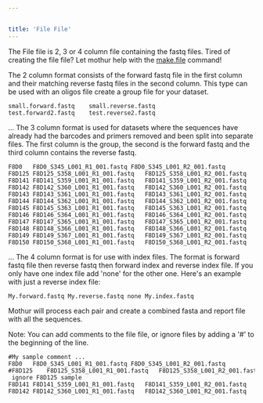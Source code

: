```yaml
---


title: 'File File'
---
```

The File file is 2, 3 or 4 column file containing the fastq files. Tired
of creating the file file? Let mothur help with the
[make.file](make.file) command!

The 2 column format consists of the forward fastq file in the first
column and their matching reverse fastq files in the second column. This
type can be used with an oligos file create a group file for your
dataset.

    small.forward.fastq    small.reverse.fastq
    test.forward2.fastq    test.reverse2.fastq

\... The 3 column format is used for datasets where the sequences have
already had the barcodes and primers removed and been split into
separate files. The first column is the group, the second is the forward
fastq and the third column contains the reverse fastq.

    F8D0   F8D0_S345_L001_R1_001.fastq F8D0_S345_L001_R2_001.fastq
    F8D125 F8D125_S358_L001_R1_001.fastq   F8D125_S358_L001_R2_001.fastq
    F8D141 F8D141_S359_L001_R1_001.fastq   F8D141_S359_L001_R2_001.fastq
    F8D142 F8D142_S360_L001_R1_001.fastq   F8D142_S360_L001_R2_001.fastq
    F8D143 F8D143_S361_L001_R1_001.fastq   F8D143_S361_L001_R2_001.fastq
    F8D144 F8D144_S362_L001_R1_001.fastq   F8D144_S362_L001_R2_001.fastq
    F8D145 F8D145_S363_L001_R1_001.fastq   F8D145_S363_L001_R2_001.fastq
    F8D146 F8D146_S364_L001_R1_001.fastq   F8D146_S364_L001_R2_001.fastq
    F8D147 F8D147_S365_L001_R1_001.fastq   F8D147_S365_L001_R2_001.fastq
    F8D148 F8D148_S366_L001_R1_001.fastq   F8D148_S366_L001_R2_001.fastq
    F8D149 F8D149_S367_L001_R1_001.fastq   F8D149_S367_L001_R2_001.fastq
    F8D150 F8D150_S368_L001_R1_001.fastq   F8D150_S368_L001_R2_001.fastq

\... The 4 column format is for use with index files. The format is
forward fastq file then reverse fastq then forward index and reverse
index file. If you only have one index file add \'none\' for the other
one. Here\'s an example with just a reverse index file:

    My.forward.fastq My.reverse.fastq none My.index.fastq

Mothur will process each pair and create a combined fasta and report
file with all the sequences.

Note: You can add comments to the file file, or ignore files by adding a
\'\#\' to the beginning of the line.

    #My sample comment ...
    F8D0   F8D0_S345_L001_R1_001.fastq F8D0_S345_L001_R2_001.fastq
    #F8D125    F8D125_S358_L001_R1_001.fastq   F8D125_S358_L001_R2_001.fastq - ignore F8D125 sample
    F8D141 F8D141_S359_L001_R1_001.fastq   F8D141_S359_L001_R2_001.fastq
    F8D142 F8D142_S360_L001_R1_001.fastq   F8D142_S360_L001_R2_001.fastq
